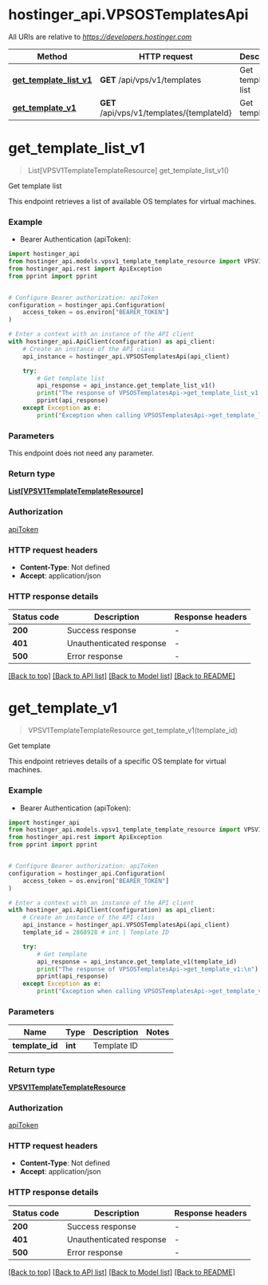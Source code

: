# hostinger_api.VPSOSTemplatesApi

All URIs are relative to *https://developers.hostinger.com*

Method | HTTP request | Description
------------- | ------------- | -------------
[**get_template_list_v1**](VPSOSTemplatesApi.md#get_template_list_v1) | **GET** /api/vps/v1/templates | Get template list
[**get_template_v1**](VPSOSTemplatesApi.md#get_template_v1) | **GET** /api/vps/v1/templates/{templateId} | Get template


# **get_template_list_v1**
> List[VPSV1TemplateTemplateResource] get_template_list_v1()

Get template list

This endpoint retrieves a list of available OS templates for virtual machines.

### Example

* Bearer Authentication (apiToken):

```python
import hostinger_api
from hostinger_api.models.vpsv1_template_template_resource import VPSV1TemplateTemplateResource
from hostinger_api.rest import ApiException
from pprint import pprint


# Configure Bearer authorization: apiToken
configuration = hostinger_api.Configuration(
    access_token = os.environ["BEARER_TOKEN"]
)

# Enter a context with an instance of the API client
with hostinger_api.ApiClient(configuration) as api_client:
    # Create an instance of the API class
    api_instance = hostinger_api.VPSOSTemplatesApi(api_client)

    try:
        # Get template list
        api_response = api_instance.get_template_list_v1()
        print("The response of VPSOSTemplatesApi->get_template_list_v1:\n")
        pprint(api_response)
    except Exception as e:
        print("Exception when calling VPSOSTemplatesApi->get_template_list_v1: %s\n" % e)
```



### Parameters

This endpoint does not need any parameter.

### Return type

[**List[VPSV1TemplateTemplateResource]**](VPSV1TemplateTemplateResource.md)

### Authorization

[apiToken](../README.md#apiToken)

### HTTP request headers

 - **Content-Type**: Not defined
 - **Accept**: application/json

### HTTP response details

| Status code | Description | Response headers |
|-------------|-------------|------------------|
**200** | Success response |  -  |
**401** | Unauthenticated response |  -  |
**500** | Error response |  -  |

[[Back to top]](#) [[Back to API list]](../README.md#documentation-for-api-endpoints) [[Back to Model list]](../README.md#documentation-for-models) [[Back to README]](../README.md)

# **get_template_v1**
> VPSV1TemplateTemplateResource get_template_v1(template_id)

Get template

This endpoint retrieves details of a specific OS template for virtual machines.

### Example

* Bearer Authentication (apiToken):

```python
import hostinger_api
from hostinger_api.models.vpsv1_template_template_resource import VPSV1TemplateTemplateResource
from hostinger_api.rest import ApiException
from pprint import pprint


# Configure Bearer authorization: apiToken
configuration = hostinger_api.Configuration(
    access_token = os.environ["BEARER_TOKEN"]
)

# Enter a context with an instance of the API client
with hostinger_api.ApiClient(configuration) as api_client:
    # Create an instance of the API class
    api_instance = hostinger_api.VPSOSTemplatesApi(api_client)
    template_id = 2868928 # int | Template ID

    try:
        # Get template
        api_response = api_instance.get_template_v1(template_id)
        print("The response of VPSOSTemplatesApi->get_template_v1:\n")
        pprint(api_response)
    except Exception as e:
        print("Exception when calling VPSOSTemplatesApi->get_template_v1: %s\n" % e)
```



### Parameters


Name | Type | Description  | Notes
------------- | ------------- | ------------- | -------------
 **template_id** | **int**| Template ID | 

### Return type

[**VPSV1TemplateTemplateResource**](VPSV1TemplateTemplateResource.md)

### Authorization

[apiToken](../README.md#apiToken)

### HTTP request headers

 - **Content-Type**: Not defined
 - **Accept**: application/json

### HTTP response details

| Status code | Description | Response headers |
|-------------|-------------|------------------|
**200** | Success response |  -  |
**401** | Unauthenticated response |  -  |
**500** | Error response |  -  |

[[Back to top]](#) [[Back to API list]](../README.md#documentation-for-api-endpoints) [[Back to Model list]](../README.md#documentation-for-models) [[Back to README]](../README.md)

